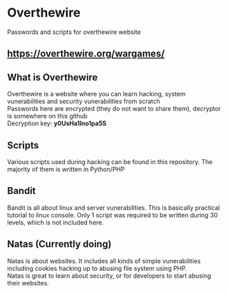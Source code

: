 # Overthewire
Passwords and scripts for overthewire website
## https://overthewire.org/wargames/

## What is Overthewire
Overthewire is a website where you can learn hacking, system vunerabilities and security vunerabilities from scratch  
Passwords here are encrypted (they do not want to share them), decryptor is somewhere on this github  
Decryption key: **y0UsHa1lno1pa5S**

## Scripts
Various scripts used during hacking can be found in this repository. The majority of them is written in Python/PHP

## Bandit
Bandit is all about linux and server vunerabilities. This is basically practical tutorial to linux console. Only 1 script was required to be written during 30 levels, which is not included here.  

## Natas (Currently doing)
Natas is about websites. It includes all kinds of simple vunerabilities including cookies hacking up to abusing file system using PHP.  
Natas is great to learn about security, or for developers to start abusing their websites.
